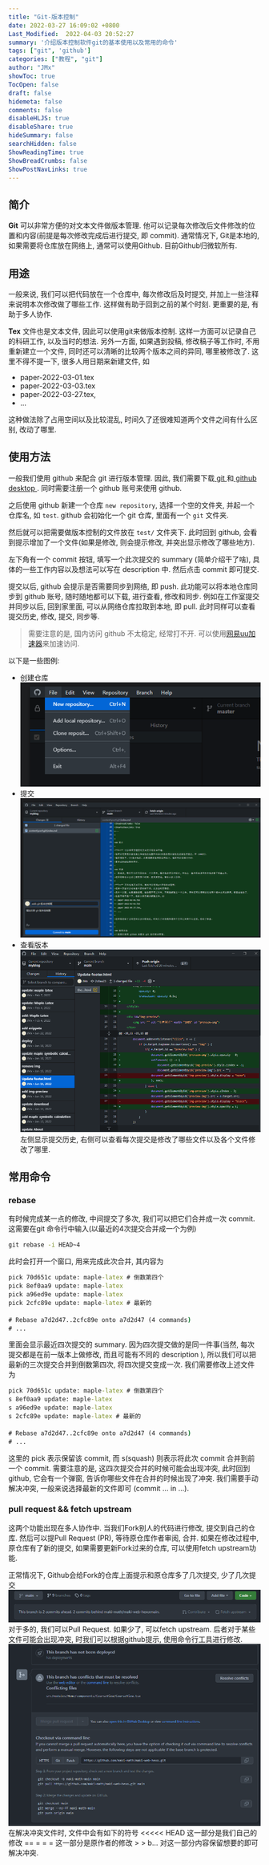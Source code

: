 ```yaml
---
title: "Git-版本控制"
date: 2022-03-27 16:09:02 +0800
Last_Modified:  2022-04-03 20:52:27
summary: '介绍版本控制软件git的基本使用以及常用的命令'
tags: ["git", 'github']
categories: ["教程", "git"]
author: "JMx"
showToc: true
TocOpen: false
draft: false
hidemeta: false
comments: false
disableHLJS: true 
disableShare: true
hideSummary: false
searchHidden: false
ShowReadingTime: true
ShowBreadCrumbs: false
ShowPostNavLinks: true
---
```



## 简介

**Git** 可以非常方便的对文本文件做版本管理. 
他可以记录每次修改后文件修改的位置和内容(前提是每次修改完成后进行提交, 即 commit). 
通常情况下, Git是本地的, 如果需要将仓库放在网络上, 通常可以使用Github.
目前Github归微软所有.

## 用途
一般来说, 我们可以把代码放在一个仓库中, 每次修改后及时提交, 并加上一些注释来说明本次修改做了哪些工作.
这样做有助于回到之前的某个时刻. 更重要的是, 有助于多人协作.

**Tex** 文件也是文本文件, 因此可以使用git来做版本控制. 
这样一方面可以记录自己的科研工作, 以及当时的想法.
另外一方面, 如果遇到投稿, 修改稿子等工作时, 不用重新建立一个文件, 同时还可以清晰的比较两个版本之间的异同, 哪里被修改了.
这里不得不提一下, 很多人用日期来新建文件, 如
- paper-2022-03-01.tex
- paper-2022-03-03.tex
- paper-2022-03-27.tex, 
- ...

这种做法除了占用空间以及比较混乱, 时间久了还很难知道两个文件之间有什么区别, 改动了哪里.


## 使用方法
一般我们使用 github 来配合 git 进行版本管理. 
因此, 我们需要下载[ git ](https://git-scm.com/download/)和[ github desktop ](https://desktop.github.com/). 
同时需要注册一个 github 账号来使用 github. 

之后使用 github 新建一个仓库 ```new repository```, 选择一个空的文件夹, 并起一个仓库名, 如 ```test```.
github 会初始化一个 git 仓库, 里面有一个 ```git``` 文件夹. 

然后就可以把需要做版本控制的文件放在 ```test/``` 文件夹下. 此时回到 github, 会看到提示增加了一个文件(如果是修改, 则会提示修改, 并突出显示修改了哪些地方).

左下角有一个 commit 按钮, 填写一个此次提交的 summary (简单介绍干了啥), 具体的一些工作内容以及想法可以写在 description 中.
然后点击 commit 即可提交. 

提交以后, github 会提示是否需要同步到网络, 即 push. 
此功能可以将本地仓库同步到 github 账号, 随时随地都可以下载, 进行查看, 修改和同步.
例如在工作室提交并同步以后, 回到家里面, 可以从网络仓库拉取到本地, 即 pull.
此时同样可以查看提交历史, 修改, 提交, 同步等.

> 需要注意的是, 国内访问 github 不太稳定, 经常打不开. 
可以使用[网易uu加速器](https://uu.163.com)来加速访问.

以下是一些图例:

- 创建仓库
![](images/create-repository.png)
- 提交
![](images/commit.png)
- 查看版本
![](images/commit-history.png)
左侧显示提交历史, 右侧可以查看每次提交是修改了哪些文件以及各个文件修改了哪里.

## 常用命令
### rebase
有时候完成某一点的修改, 中间提交了多次, 我们可以把它们合并成一次 commit. 
这需要在git 命令行中输入(以最近的4次提交合并成一个为例)
```bat
git rebase -i HEAD~4 
```
此时会打开一个窗口, 用来完成此次合并, 其内容为
```bat
pick 70d651c update: maple-latex # 倒数第四个
pick 8ef0aa9 update: maple-latex
pick a96ed9e update: maple-latex
pick 2cfc89e update: maple-latex # 最新的

# Rebase a7d2d47..2cfc89e onto a7d2d47 (4 commands)
# ...
```
里面会显示最近四次提交的 summary.
因为四次提交做的是同一件事(当然, 每次提交都是在前一版本上做修改, 而且可能有不同的 description ), 所以我们可以把
最新的三次提交合并到倒数第四次, 将四次提交变成一次.
我们需要修改上述文件为
```bat
pick 70d651c update: maple-latex # 倒数第四个
s 8ef0aa9 update: maple-latex
s a96ed9e update: maple-latex
s 2cfc89e update: maple-latex # 最新的

# Rebase a7d2d47..2cfc89e onto a7d2d47 (4 commands)
# ...
```
这里的 pick 表示保留该 commit, 而 s(squash) 则表示将此次 commit 合并到前一个 commit. 
需要注意的是, 这四次提交合并的时候可能会出现冲突, 此时回到 github, 它会有一个弹窗, 告诉你哪些文件在合并的时候出现了冲突.
我们需要手动解决冲突, 一般来说选择最新的文件即可 (commit ... in ...).

### pull request && fetch upstream
这两个功能出现在多人协作中.
当我们Fork别人的代码进行修改, 提交到自己的仓库. 然后可以提Pull Request (PR), 等待原仓库作者审阅, 合并. 如果在修改过程中, 原仓库有了新的提交, 如果需要更新Fork过来的仓库, 可以使用fetch upstream功能. 

正常情况下, Github会给Fork的仓库上面提示和原仓库多了几次提交, 少了几次提交
![](images/pull-fetch.png)
对于多的, 我们可以Pull Request. 如果少了, 可以fetch upstream. 后者对于某些文件可能会出现冲突, 时我们可以根据github提示, 使用命令行工具进行修改. 
![](images/fetch-conflict.png)
在解决冲突文件时, 文件中会有如下的符号
<<<<< HEAD
这一部分是我们自己的修改
== = = = 
这一部分是原作者的修改
\> \> b... 
对这一部分内容保留想要的即可解决冲突.


